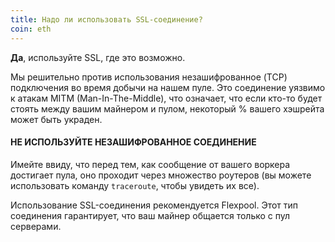 ```yaml
---
title: Надо ли использовать SSL-соединение?
coin: eth
---
```


**Да**, используйте SSL, где это возможно.

Мы решительно против использования незашифрованное (TCP) подключения во время добычи на нашем пуле. Это соединение уязвимо к атакам MITM (Man-In-The-Middle), что означает, что если кто-то будет стоять между вашим майнером и пулом, некоторый % вашего хэшрейта может быть украден.

#### НЕ ИСПОЛЬЗУЙТЕ НЕЗАШИФРОВАННОЕ СОЕДИНЕНИЕ

Имейте ввиду, что перед тем, как сообщение от вашего воркера достигает пула, оно проходит через множество роутеров (вы можете использовать команду `traceroute`, чтобы увидеть их все).

Использование SSL-соединения рекомендуется Flexpool. Этот тип соединения гарантирует, что ваш майнер общается только с пул серверами.
